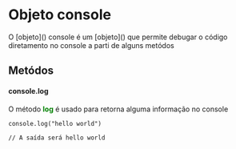 
# Objeto console

<p>O [objeto]() console é um [objeto]() que permite debugar o código diretamento no console a parti de alguns metódos</p>

## Metódos

#### console.log
<p>O método <strong style="color: green;">log</strong> é usado para retorna alguma informação no console</p>

```
console.log("hello world")

// A saída será hello world 
```

